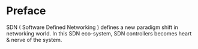 # Preface

SDN \( Software Defined Networking \) defines a new paradigm shift in networking world. In this SDN eco-system, SDN controllers becomes heart & nerve of the system.

